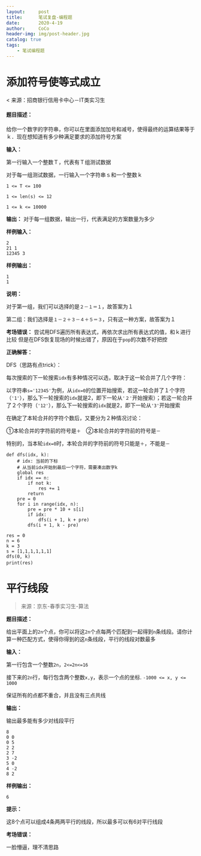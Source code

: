 ```yaml
---
layout:     post
title:      笔试复盘-编程题
date:       2020-4-19
author:     CoCo
header-img: img/post-header.jpg
catalog: true
tags:
    - 笔试编程题
---
```

# 添加符号使等式成立
< 来源：招商银行信用卡中心－IT类实习生

#### 题目描述：

给你一个数字的字符串，你可以在里面添加加号和减号，使得最终的运算结果等于ｋ．现在想知道有多少种满足要求的添加符号方案

**输入：**

第一行输入一个整数Ｔ，代表有Ｔ组测试数据

对于每一组测试数据，一行输入一个字符串ｓ和一个整数ｋ

`1 <= T <= 100`

`1 <= len(s) <= 12`

`1 <= k <= 10000`

**输出：**
对于每一组数据，输出一行，代表满足的方案数量为多少

**样例输入：**
```
2
21 1
12345 3
```
**样例输出：**
```
1
1
```
**说明：**

对于第一组，我们可以选择的是`２－１＝１`，故答案为１

第二组：我们选择是`１－２＋３－４＋５＝３`，只有这一种方案，故答案为１

**考场错误：**
尝试用DFS遍历所有表达式，再依次求出所有表达式的值，和ｋ进行比较
但是在DFS恢复现场的时候出错了，原因在于`pop`的次数不好把控

**正确解答：**

DFS（思路有点trick）：

每次搜索的下一轮搜索`idx`有多种情况可以选，取决于这一轮合并了几个字符：

以字符串`s='12345'`为例，从`idx=0`的位置开始搜索，若这一轮合并了１个字符（`'1'`），那么下一轮搜索的`idx`就是2，即下一轮从`'２'`开始搜索）；若这一轮合并了２个字符（`'12'`），那么下一轮搜索的`idx`就是2，即下一轮从`'3'`开始搜索

在确定了本轮合并的字符个数后，又要分为２种情况讨论：

①本轮合并的字符前的符号是`＋`　②本轮合并的字符前的符号是`－`

特别的，当本轮`idx=0`时，本轮合并的字符前的符号只能是`＋`，不能是`－`
```
def dfs(idx, k):
    # idx: 当前的下标
    # 从当前idx开始到最后一个字符，需要凑出数字k
    global res
    if idx == n:
        if not k:
            res += 1
        return
    pre = 0
    for i in range(idx, n): 
        pre = pre * 10 + s[i]
        if idx:
            dfs(i + 1, k + pre)
        dfs(i + 1, k - pre)

res = 0
n = 6
k = 3
s = [1,1,1,1,1,1]
dfs(0, k)
print(res)　　
```


# 平行线段
> 来源：京东-春季实习生-算法

**题目描述：**

给出平面上的`2n`个点，你可以将这`2n`个点每两个匹配到一起得到`n`条线段。请你计算一种匹配方式，使得你得到的这`n`条线段，平行的线段对数最多

**输入：**

第一行包含一个整数`2n`，`2<=2n<=16`

接下来的`2n`行，每行包含两个整数`x,y`，表示一个点的坐标.  `-1000 <= x, y <= 1000`

保证所有的点都不重合，并且没有三点共线

**输出：**

输出最多能有多少对线段平行
```
8
0 0
0 5 
2 2
2 7
3 -2
5 0
4 -2
8 2
```

**样例输出：**
```
6
```
**提示：**

这8个点可以组成4条两两平行的线段，所以最多可以有6对平行线段

**考场错误：**

一脸懵逼，理不清思路


